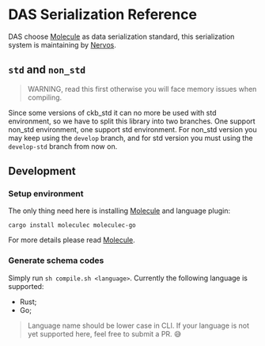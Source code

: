 # DAS Serialization Reference

DAS choose [Molecule][1] as data serialization standard, this serialization system is maintaining by [Nervos](https://nervos.org).


## `std` and `non_std`

> WARNING, read this first otherwise you will face memory issues when compiling.

Since some versions of ckb_std it can no more be used with std environment, so we have to split this library into two branches. One support
non_std environment, one support std environment. For non_std version you may keep using the `develop` branch, and for std version you must
using the `develop-std` branch from now on.


## Development

### Setup environment

The only thing need here is installing [Molecule][1] and language plugin:

```shell
cargo install moleculec moleculec-go
```

For more details please read [Molecule][1].

### Generate schema codes

Simply run `sh compile.sh <language>`. Currently the following language is supported:

- Rust;
- Go;

> Language name should be lower case in CLI. If your language is not yet supported here, feel free to submit a PR. 😅



[1]: https://github.com/nervosnetwork/molecule
